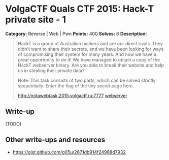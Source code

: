 # VolgaCTF Quals CTF 2015: Hack-T private site - 1

**Category:** Reverse | Web | Pwn
**Points:** 400
**Solves:** 6
**Description:**

> HackT is a group of Australian hackers and are our direct rivals. They didn't want to share their secrets, and we have been looking for ways of compromising their system for many years. And now we have a great opportunity to do it! We have managed to obtain a copy of the HackT webserver binary. Are you able to break their website and help us in stealing their private data?
> 
> Note: This task consists of two parts, which can be solved strictly sequentially. Enter the flag of the tiny secret page here.
> 
> http://notawebtask.2015.volgactf.ru:7777
> [webserver](http://files.2015.volgactf.ru/notawebtask/webserver)

## Write-up

(TODO)

## Other write-ups and resources

* <https://gist.github.com/g05u/2671db914f24968d7932>
